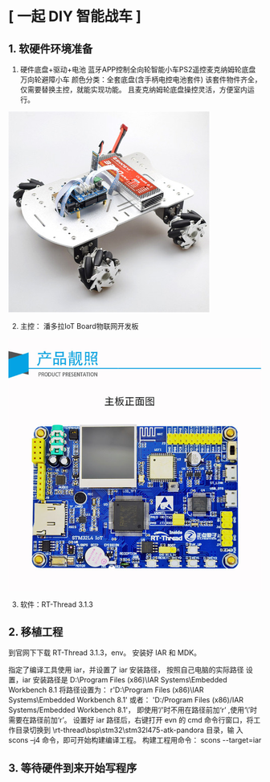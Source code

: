 # [ 一起 DIY 智能战车 ]
## 1. 软硬件环境准备

1. 硬件底盘+驱动+电池
蓝牙APP控制全向轮智能小车PS2遥控麦克纳姆轮底盘万向轮避障小车 颜色分类：全套底盘(含手柄电控电池套件)
该套件物件齐全，仅需要替换主控，就能实现功能。
且麦克纳姆轮底盘操控灵活，方便室内运行。

![麦克纳姆轮底盘万向轮小车](./pictures/1mecanum.jpg)

2. 主控： 潘多拉IoT Board物联网开发板 

![多拉IoT Board物联网开发板](./pictures/2pandora.jpg)

3. 软件：RT-Thread 3.1.3

## 2. 移植工程
到官网下下载 RT-Thread 3.1.3，env。
安装好 IAR 和 MDK。

指定了编译工具使用 iar，并设置了 iar 安装路径， 按照自己电脑的实际路径
设置，iar 安装路径是 D:\Program Files (x86)\IAR Systems\Embedded Workbench 8.1
将路径设置为： r'D:\Program Files (x86)\IAR Systems\Embedded Workbench 8.1' 或者： 'D:/Program Files (x86)/IAR Systems/Embedded Workbench 8.1'，
即使用‘/’时不用在路径前加‘r’ ,使用‘\’时需要在路径前加‘r’。
设置好 iar 路径后，右键打开 evn 的 cmd 命令行窗口，将工作目录切换到  \rt-thread\bsp\stm32\stm32l475-atk-pandora 目录，输
入 scons –j4 命令，即可开始构建编译工程。
构建工程用命令： scons --target=iar 

## 3. 等待硬件到来开始写程序



